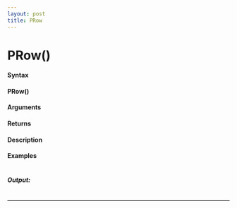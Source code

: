 ```yaml
---
layout: post
title: PRow
---
```


# PRow()


#### Syntax

#### PRow()

#### Arguments

#### Returns

#### Description

#### Examples

```

```

##### Output:

```

```

---
